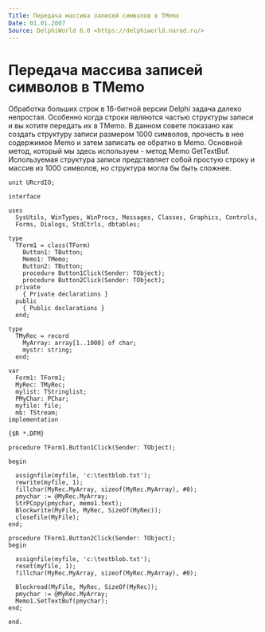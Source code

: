 ```yaml
---
Title: Передача массива записей символов в TMemo
Date: 01.01.2007
Source: DelphiWorld 6.0 <https://delphiworld.narod.ru/>
---
```



Передача массива записей символов в TMemo
=========================================

Обработка больших строк в 16-битной версии Delphi задача далеко
непростая. Особенно когда строки являются частью структуры записи и вы
хотите передать их в TMemo. В данном совете показано как создать
структуру записи размером 1000 символов, прочесть в нее содержимое Memo
и затем записать ее обратно в Memo. Основной метод, который мы здесь
используем - метод Memo GetTextBuf. Используемая структура записи
представляет собой простую строку и массив из 1000 символов, но
структура могла бы быть сложнее.

    unit URcrdIO;
     
    interface
     
    uses
      SysUtils, WinTypes, WinProcs, Messages, Classes, Graphics, Controls,
      Forms, Dialogs, StdCtrls, dbtables;
     
    type
      TForm1 = class(TForm)
        Button1: TButton;
        Memo1: TMemo;
        Button2: TButton;
        procedure Button1Click(Sender: TObject);
        procedure Button2Click(Sender: TObject);
      private
        { Private declarations }
      public
        { Public declarations }
      end;
     
    type
      TMyRec = record
        MyArray: array[1..1000] of char;
        mystr: string;
      end;
     
    var
      Form1: TForm1;
      MyRec: TMyRec;
      mylist: TStringlist;
      PMyChar: PChar;
      myfile: file;
      mb: TStream;
    implementation
     
    {$R *.DFM}
     
    procedure TForm1.Button1Click(Sender: TObject);
     
    begin
     
      assignfile(myfile, 'c:\testblob.txt');
      rewrite(myfile, 1);
      fillchar(MyRec.MyArray, sizeof(MyRec.MyArray), #0);
      pmychar := @MyRec.MyArray;
      StrPCopy(pmychar, memo1.text);
      Blockwrite(MyFile, MyRec, SizeOf(MyRec));
      closefile(MyFile);
    end;
     
    procedure TForm1.Button2Click(Sender: TObject);
    begin
     
      assignfile(myfile, 'c:\testblob.txt');
      reset(myfile, 1);
      fillchar(MyRec.MyArray, sizeof(MyRec.MyArray), #0);
     
      Blockread(MyFile, MyRec, SizeOf(MyRec));
      pmychar := @MyRec.MyArray;
      Memo1.SetTextBuf(pmychar);
    end;
     
    end.


